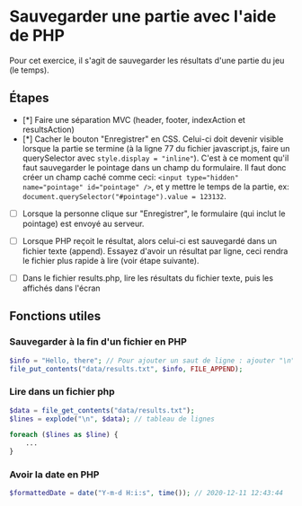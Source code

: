 # Sauvegarder une partie avec l'aide de PHP

Pour cet exercice, il s'agit de sauvegarder les résultats d'une partie du jeu (le temps).

## Étapes

- [*] Faire une séparation MVC (header, footer, indexAction et resultsAction)
- [*] Cacher le bouton "Enregistrer" en CSS. Celui-ci doit devenir visible lorsque la partie se termine (à la ligne 77 du fichier javascript.js, faire un querySelector avec `style.display = "inline"`). C'est à ce moment qu'il faut sauvegarder le pointage dans un champ du formulaire. Il faut donc créer un champ caché comme ceci: `<input type="hidden" name="pointage" id="pointage" />`, et y mettre le temps de la partie, ex: `document.querySelector("#pointage").value = 123132`.
- [ ] Lorsque la personne clique sur "Enregistrer", le formulaire (qui inclut le pointage) est envoyé au serveur.
- [ ] Lorsque PHP reçoit le résultat, alors celui-ci est sauvegardé dans un fichier texte (append). Essayez d'avoir un résultat par ligne, ceci rendra le fichier plus rapide à lire (voir étape suivante).
- [ ] Dans le fichier results.php, lire les résultats du fichier texte, puis les affichés dans l'écran


## Fonctions utiles


### Sauvegarder à la fin d'un fichier en PHP

````php
$info = "Hello, there"; // Pour ajouter un saut de ligne : ajouter "\n" à la fin de la ligne
file_put_contents("data/results.txt", $info, FILE_APPEND);
````

### Lire dans un fichier php

````php
$data = file_get_contents("data/results.txt");
$lines = explode("\n", $data); // tableau de lignes

foreach ($lines as $line) {
    ...
}
````

### Avoir la date en PHP

````php
$formattedDate = date("Y-m-d H:i:s", time()); // 2020-12-11 12:43:44
````